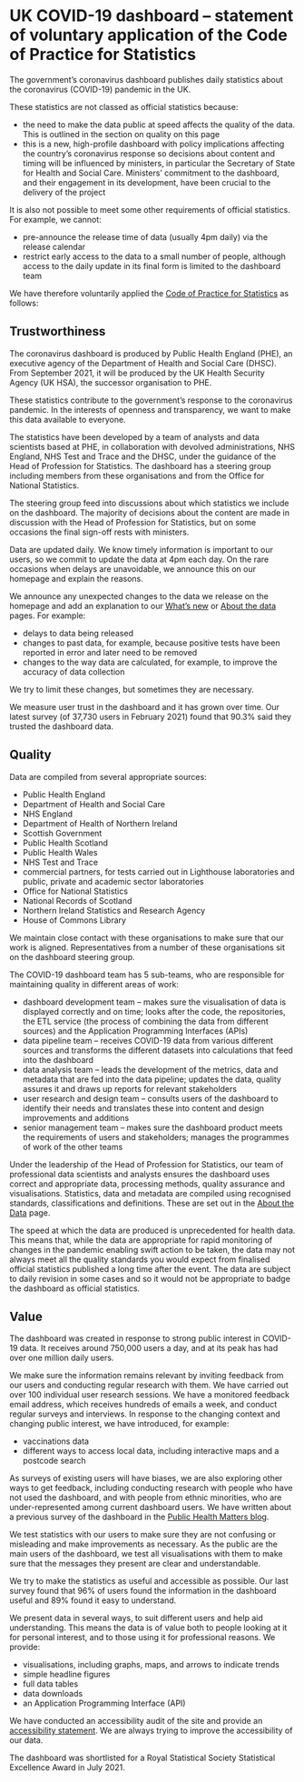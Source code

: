 # UK COVID-19 dashboard – statement of voluntary application of the Code of Practice for Statistics

The government’s coronavirus dashboard publishes daily statistics about the coronavirus (COVID-19) pandemic in the UK.

These statistics are not classed as official statistics because:

* the need to make the data public at speed affects the quality of the data. This is outlined in the section on quality on this page
* this is a new, high-profile dashboard with policy implications affecting the country’s coronavirus response so decisions about content and timing will be influenced by ministers, in particular the Secretary of State for Health and Social Care. Ministers’ commitment to the dashboard, and their engagement in its development, have been crucial to the delivery of the project

It is also not possible to meet some other requirements of official statistics. For example, we cannot:

* pre-announce the release time of data (usually 4pm daily) via the release calendar
* restrict early access to the data to a small number of people, although access to the daily update in its final form is limited to the dashboard team

We have therefore voluntarily applied the [Code of Practice for Statistics](https://code.statisticsauthority.gov.uk/the-code/) as follows:

## Trustworthiness

The coronavirus dashboard is produced by Public Health England (PHE), an executive agency
of the Department of Health and Social Care (DHSC). From September 2021, it will be produced
by the UK Health Security Agency (UK HSA), the successor organisation to PHE.

These statistics contribute to the government’s response to the coronavirus pandemic. In the
interests of openness and transparency, we want to make this data available to everyone.

The statistics have been developed by a team of analysts and data scientists based at PHE,
in collaboration with devolved administrations, NHS England, NHS Test and Trace and the DHSC,
under the guidance of the Head of Profession for Statistics. The dashboard has a steering group
including members from these organisations and from the Office for National Statistics.

The steering group feed into discussions about which statistics we include on the dashboard.
The majority of decisions about the content are made in discussion with the Head of Profession
for Statistics, but on some occasions the final sign-off rests with ministers.

Data are updated daily. We know timely information is important to our users, so we commit to
update the data at 4pm each day. On the rare occasions when delays are unavoidable, we announce
this on our homepage and explain the reasons.

We announce any unexpected changes to the data we release on the homepage and add an explanation
to our [What’s new](https://coronavirus.data.gov.uk/details/whats-new) or
[About the data](https://coronavirus.data.gov.uk/details/about-data) pages. For example:

* delays to data being released
* changes to past data, for example, because positive tests have been reported in error and later need to be removed
* changes to the way data are calculated, for example, to improve the accuracy of data collection

We try to limit these changes, but sometimes they are necessary.

We measure user trust in the dashboard and it has grown over time. Our latest survey (of 37,730 users
in February 2021) found that 90.3% said they trusted the dashboard data.

## Quality

Data are compiled from several appropriate sources:

* Public Health England
* Department of Health and Social Care
* NHS England
* Department of Health of Northern Ireland
* Scottish Government
* Public Health Scotland
* Public Health Wales
* NHS Test and Trace
* commercial partners, for tests carried out in Lighthouse laboratories and public, private and academic sector laboratories
* Office for National Statistics
* National Records of Scotland
* Northern Ireland Statistics and Research Agency
* House of Commons Library

We maintain close contact with these organisations to make sure that our work is
aligned. Representatives from a number of these organisations sit on the
dashboard steering group.

The COVID-19 dashboard team has 5 sub-teams, who are responsible for maintaining
quality in different areas of work:

* dashboard development team – makes sure the visualisation of data is displayed correctly and on time; looks after the code, the repositories, the ETL service (the process of combining the data from different sources) and the Application Programming Interfaces (APIs)
* data pipeline team – receives COVID-19 data from various different sources and transforms the different datasets into calculations that feed into the dashboard
* data analysis team – leads the development of the metrics, data and metadata that are fed into the data pipeline; updates the data, quality assures it and draws up reports for relevant stakeholders
* user research and design team – consults users of the dashboard to identify their needs and translates these into content and design improvements and additions
* senior management team – makes sure the dashboard product meets the requirements of users and stakeholders; manages the programmes of work of the other teams

Under the leadership of the Head of Profession for Statistics, our team of professional data scientists and
analysts ensures the dashboard uses correct and appropriate data, processing methods, quality assurance and
visualisations. Statistics, data and metadata are compiled using recognised standards, classifications and
definitions. These are set out in the [About the Data](https://coronavirus.data.gov.uk/details/about-data) page.

The speed at which the data are produced is unprecedented for health data. This means that, while the data
are appropriate for rapid monitoring of changes in the pandemic enabling swift action to be taken, the data
may not always meet all the quality standards you would expect from finalised official statistics published
a long time after the event. The data are subject to daily revision in some cases and so it would not be
appropriate to badge the dashboard as official statistics.

## Value

The dashboard was created in response to strong public interest in COVID-19 data. It receives around 750,000
users a day, and at its peak has had over one million daily users.

We make sure the information remains relevant by inviting feedback from our users and conducting regular
research with them. We have carried out over 100 individual user research sessions. We have a monitored
feedback email address, which receives hundreds of emails a week, and conduct regular surveys and interviews.
In response to the changing context and changing public interest, we have introduced, for example:

* vaccinations data
* different ways to access local data, including interactive maps and a postcode search

As surveys of existing users will have biases, we are also exploring other ways to get feedback, including
conducting research with people who have not used the dashboard, and with people from ethnic minorities,
who are under-represented among current dashboard users. We have written about a previous survey of the
dashboard in the [Public Health Matters blog](https://publichealthmatters.blog.gov.uk/2020/10/20/covid-19-dashboard-a-design-and-feature-evolution/).

We test statistics with our users to make sure they are not confusing or misleading and make improvements
as necessary. As the public are the main users of the dashboard, we test all visualisations with them to
make sure that the messages they present are clear and understandable.

We try to make the statistics as useful and accessible as possible. Our last survey found that 96% of
users found the information in the dashboard useful and 89% found it easy to understand.

We present data in several ways, to suit different users and help aid understanding. This means the
data is of value both to people looking at it for personal interest, and to those using it for professional
reasons. We provide:

* visualisations, including graphs, maps, and arrows to indicate trends
* simple headline figures
* full data tables
* data downloads
* an Application Programming Interface (API)

We have conducted an accessibility audit of the site and provide an [accessibility statement](https://coronavirus.data.gov.uk/details/accessibility). We
are always trying to improve the accessibility of our data.

The dashboard was shortlisted for a Royal Statistical Society Statistical Excellence Award in July 2021.
